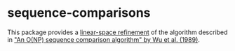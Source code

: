 # sequence-comparisons

This package provides a [linear-space refinement](https://doi.org/10.1145/360825.360861) of the algorithm described in ["An O(NP) sequence comparison algorithm" by Wu et al. (1989)](https://doi.org/10.1016/0020-0190(90)90035-V).
